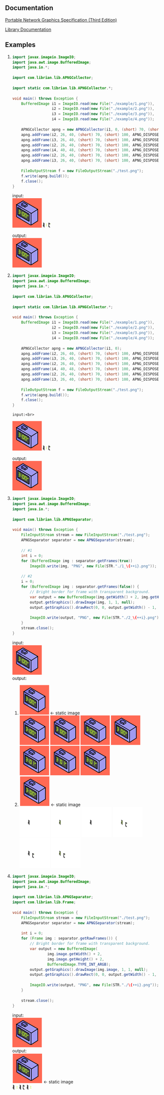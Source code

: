 ## Documentation

[Portable Network Graphics Specification (Third Edition)](https://www.w3.org/TR/png-3/)

[Library Documentation](./doc/index.html)

## Examples
1.  ```java
    import javax.imageio.ImageIO;
    import java.awt.image.BufferedImage;
    import java.io.*;
    
    import com.librian.lib.APNGCollector;
    
    import static com.librian.lib.APNGCollector.*;
    
    void main() throws Exception {
        BufferedImage i1 = ImageIO.read(new File("./example/1.png")),
                      i2 = ImageIO.read(new File("./example/2.png")),
                      i3 = ImageIO.read(new File("./example/3.png")),
                      i4 = ImageIO.read(new File("./example/4.png"));

        APNGCollector apng = new APNGCollector(i1, 0, (short) 70, (short) 100, APNG_DISPOSE_OP_NONE, APNG_BLEND_OP_OVER);
        apng.addFrame(i2, 26, 40, (short) 70, (short) 100, APNG_DISPOSE_OP_NONE, APNG_BLEND_OP_OVER);
        apng.addFrame(i3, 26, 40, (short) 70, (short) 100, APNG_DISPOSE_OP_NONE, APNG_BLEND_OP_OVER);
        apng.addFrame(i2, 26, 40, (short) 70, (short) 100, APNG_DISPOSE_OP_PREVIOUS, APNG_BLEND_OP_OVER);
        apng.addFrame(i4, 40, 48, (short) 70, (short) 100, APNG_DISPOSE_OP_NONE, APNG_BLEND_OP_OVER);
        apng.addFrame(i2, 26, 40, (short) 70, (short) 100, APNG_DISPOSE_OP_NONE, APNG_BLEND_OP_OVER);
        apng.addFrame(i3, 26, 40, (short) 70, (short) 100, APNG_DISPOSE_OP_NONE, APNG_BLEND_OP_OVER);

        FileOutputStream f = new FileOutputStream("./test.png");
        f.write(apng.build());
        f.close();
    }
    ```
    input:<br>
    ![output](res/1/1.png)
    ![output](res/1/2.png)
    ![output](res/1/3.png)
    ![output](res/1/4.png)

    output:<br>
    ![input](res/1/test.png)<br>
2.  ```java
    import javax.imageio.ImageIO;
    import java.awt.image.BufferedImage;
    import java.io.*;
    
    import com.librian.lib.APNGCollector;
    
    import static com.librian.lib.APNGCollector.*;
    
    void main() throws Exception {
        BufferedImage i1 = ImageIO.read(new File("./example/1.png")),
                      i2 = ImageIO.read(new File("./example/2.png")),
                      i3 = ImageIO.read(new File("./example/3.png")),
                      i4 = ImageIO.read(new File("./example/4.png"));

        APNGCollector apng = new APNGCollector(i1, 0);
        apng.addFrame(i2, 26, 40, (short) 70, (short) 100, APNG_DISPOSE_OP_NONE, APNG_BLEND_OP_OVER);
        apng.addFrame(i3, 26, 40, (short) 70, (short) 100, APNG_DISPOSE_OP_NONE, APNG_BLEND_OP_OVER);
        apng.addFrame(i2, 26, 40, (short) 70, (short) 100, APNG_DISPOSE_OP_PREVIOUS, APNG_BLEND_OP_OVER);
        apng.addFrame(i4, 40, 48, (short) 70, (short) 100, APNG_DISPOSE_OP_NONE, APNG_BLEND_OP_OVER);
        apng.addFrame(i2, 26, 40, (short) 70, (short) 100, APNG_DISPOSE_OP_NONE, APNG_BLEND_OP_OVER);
        apng.addFrame(i3, 26, 40, (short) 70, (short) 100, APNG_DISPOSE_OP_NONE, APNG_BLEND_OP_OVER);

        FileOutputStream f = new FileOutputStream("./test.png");
        f.write(apng.build());
        f.close();
    }
    ```
        input:<br>
    ![output](res/2/1.png)
    ![output](res/2/2.png)
    ![output](res/2/3.png)
    ![output](res/2/4.png)

    output:<br>
    ![input](res/2/test.png)<br>
3.  ```java
    import javax.imageio.ImageIO;
    import java.awt.image.BufferedImage;
    import java.io.*;
    
    import com.librian.lib.APNGSeparator;

    void main() throws Exception {        
        FileInputStream stream = new FileInputStream("./test.png");
        APNGSeparator separator = new APNGSeparator(stream);
   
        // #1
        int i = 0;
        for (BufferedImage img : separator.getFrames(true))
            ImageIO.write(img, "PNG", new File(STR."./1_\{++i}.png"));
   
        // #2
        i = 0;
        for (BufferedImage img : separator.getFrames(false)) {
            // Bright border for frame with transparent background.
            var output = new BufferedImage(img.getWidth() + 2, img.getHeight() + 2, BufferedImage.TYPE_INT_ARGB);
            output.getGraphics().drawImage(img, 1, 1, null);
            output.getGraphics().drawRect(0, 0, output.getWidth() - 1, output.getHeight() - 1);

            ImageIO.write(output, "PNG", new File(STR."./2_\{++i}.png"));
        }
        stream.close();
    }
    ```
    input:<br>
    ![input](res/3/test.png)<br>
    output:<br>
    1. ![output](res/3/1_1.png) <- static image <br>
       ![output](res/3/1_2.png)
       ![output](res/3/1_3.png)
       ![output](res/3/1_4.png)
       ![output](res/3/1_5.png)
       ![output](res/3/1_6.png)
       ![output](res/3/1_7.png)
       ![output](res/3/1_8.png)
    2. ![output](res/3/2_1.png) <- static image <br>
       ![output](res/3/2_2.png)
       ![output](res/3/2_3.png)
       ![output](res/3/2_4.png)
       ![output](res/3/2_5.png)
       ![output](res/3/2_6.png)
       ![output](res/3/2_7.png)
4.  ```java
    import javax.imageio.ImageIO;
    import java.awt.image.BufferedImage;
    import java.io.*;
    
    import com.librian.lib.APNGSeparator;
    import com.librian.lib.Frame;
    
    void main() throws Exception {
        FileInputStream stream = new FileInputStream("./test.png");
        APNGSeparator separator = new APNGSeparator(stream);

        int i = 0;
        for (Frame img : separator.getRawFrames()) {
            // Bright border for frame with transparent background.
            var output = new BufferedImage(
                    img.image.getWidth() + 2,
                    img.image.getHeight() + 2,
                    BufferedImage.TYPE_INT_ARGB);
            output.getGraphics().drawImage(img.image, 1, 1, null);
            output.getGraphics().drawRect(0, 0, output.getWidth() - 1, output.getHeight() - 1);

            ImageIO.write(output, "PNG", new File(STR."./\{++i}.png"));
        }
   
        stream.close();
    }
    ```
    input:<br>
    ![input](res/4/test.png)<br>
    output:<br>
    ![output](res/4/1.png) <- static image <br>
    ![output](res/4/2.png)
    ![output](res/4/3.png)
    ![output](res/4/4.png)
    ![output](res/4/5.png)
    ![output](res/4/6.png)
    ![output](res/4/7.png)

   